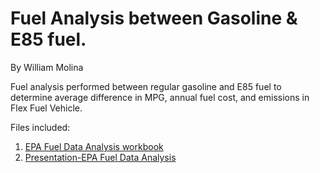 # Fuel Analysis between Gasoline & E85 fuel.
By William Molina</p>
Fuel analysis performed between regular gasoline and E85 fuel to determine average difference in MPG, annual fuel cost, and emissions in Flex Fuel Vehicle.

Files included:
1. <a href="https://github.com/wlmolina/wmolina-fuel-analysis/blob/master/epa-fuel-economy.xlsx">EPA Fuel Data Analysis workbook</a>
2. <a href="https://github.com/wlmolina/wmolina-fuel-analysis/blob/master/EPA-fuel-ecomony%20Capstone.pptx">Presentation-EPA Fuel Data Analysis<a/>
